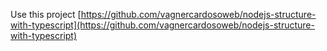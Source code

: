 Use this project [https://github.com/vagnercardosoweb/nodejs-structure-with-typescript](https://github.com/vagnercardosoweb/nodejs-structure-with-typescript)

<!-- # Skeleton to node with typescript

The architecture defined for the backend consists of defining a set of folders and files for better organization.

- config
  - responsible folder for storing various system settings.
- database
  - responsible for storing database configurations, migrations, seeders.
- errors
  - customizable errors to be used in the application when it is necessary to throw exceptions
- middlewares
  - application interceptors for data validation, security, route authentication.
- modules
  - stores all the application's business rules and each entity in the database will have a specific folder containing
    all its business rules.
- server
  - stores files responsible for the initialization and configuration of the rest full api
- shared
  - stores libraries, functions, auxiliary classes for every project.
- swagger
  - documentation of every api, when creating a route the documentation should be added.
- utils
  - stores useful functions and classes for system use.

# Technology Uses

- NodeJs [https://nodejs.org/en/](https://nodejs.org/en/)
- Typescript [https://www.typescriptlang.org/](https://www.typescriptlang.org/)
- Express [https://github.com/expressjs/express](https://github.com/expressjs/express)
- ORM Sequelize [https://sequelize.org/](https://sequelize.org/)
- Jest testing [https://jestjs.io/pt-BR/](https://jestjs.io/pt-BR/)
- Docker and Docker-Compose [https://www.docker.com/](https://www.docker.com/)
  - Nginx [https://www.nginx.com/](https://www.nginx.com/)
  - Postgresql [https://www.postgresql.org/](https://www.postgresql.org/)
  - Redis [https://redis.io/](https://redis.io/)
  - Mysql [https://www.mysql.com/](https://www.mysql.com/)
  - Maria DB [https://mariadb.org/](https://mariadb.org/)
- Kubernetes [https://kubernetes.io/](https://kubernetes.io/)
- and other auxiliaries...

# Run Project

It is necessary to have docker and docker-compose installed on your machine, and for that you just access
the [official documentation](https://docs.docker.com/engine/install/) for installation and select your operating system,
after that just run the commands below.

```shell
# clone project and turn on server
git clone git@github.com:vcwebnetworks/nodejs-skeleton.git -b develop
cd nodejs-skeleton
yarn dev:docker --build -d

# access server bash and run migrations and seeders
docker exec -it node.app bash
yarn db:migrate
yarn db:seed
```

after step up your server will be online on host [http://localhost](http://localhost) -->
